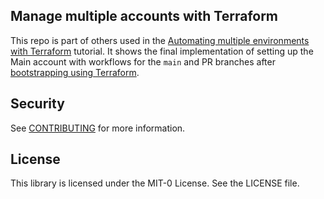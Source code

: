 ## Manage multiple accounts with Terraform

This repo is part of others used in the [Automating multiple environments with Terraform](https://buildon.aws/tutorials/automating-multiple-environments-with-terraform) tutorial. It shows the final implementation of setting up the Main account with workflows for the `main` and PR branches after [bootstrapping using Terraform](https://www.buildon.aws/tutorials/bootstrapping-terraform-automation-amazon-codecatalyst/).

## Security

See [CONTRIBUTING](CONTRIBUTING.md#security-issue-notifications) for more information.

## License

This library is licensed under the MIT-0 License. See the LICENSE file.
